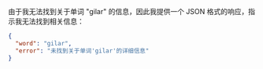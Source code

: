 由于我无法找到关于单词 "gilar" 的信息，因此我提供一个 JSON 格式的响应，指示我无法找到相关信息：

```json
{
  "word": "gilar",
  "error": "未找到关于单词'gilar'的详细信息"
}
```
 